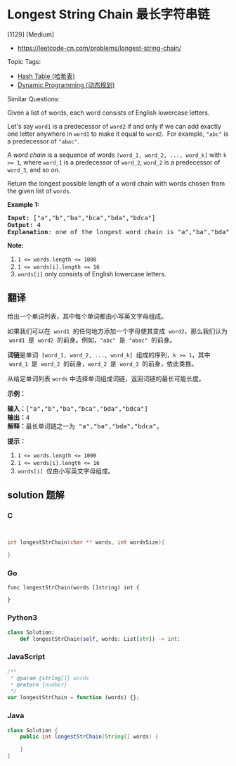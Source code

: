 # Longest String Chain 最长字符串链

[1129] [Medium]

- https://leetcode-cn.com/problems/longest-string-chain/

Topic Tags:

- [Hash Table (哈希表)](https://leetcode-cn.com/tag/hash-table/)
- [Dynamic Programming (动态规划)](https://leetcode-cn.com/tag/dynamic-programming/)

Similar Questions:

Given a list of words, each word consists of English lowercase letters.

Let's say `word1` is a predecessor of `word2` if and only if we can add exactly one letter anywhere in `word1` to make it equal to `word2`.  For example, `"abc"` is a predecessor of `"abac"`.

A _word chain_ is a sequence of words `[word_1, word_2, ..., word_k]` with `k >= 1`, where `word_1` is a predecessor of `word_2`, `word_2` is a predecessor of `word_3`, and so on.

Return the longest possible length of a word chain with words chosen from the given list of `words`.

**Example 1:**

<pre><strong>Input: </strong><span id="example-input-1-1">["a","b","ba","bca","bda","bdca"]</span>
<strong>Output: </strong><span id="example-output-1">4
<strong>Explanation</strong>: one of </span>the longest word chain is "a","ba","bda","bdca".
</pre>

**Note:**

1.  `1 <= words.length <= 1000`
2.  `1 <= words[i].length <= 16`
3.  `words[i]` only consists of English lowercase letters.

## 翻译

给出一个单词列表，其中每个单词都由小写英文字母组成。

如果我们可以在  `word1`  的任何地方添加一个字母使其变成  `word2`，那么我们认为  `word1`  是  `word2`  的前身。例如，`"abc"`  是  `"abac"`  的前身。

**词链**是单词  `[word_1, word_2, ..., word_k]`  组成的序列，`k >= 1`，其中  `word_1`  是  `word_2`  的前身，`word_2`  是  `word_3`  的前身，依此类推。

从给定单词列表 `words` 中选择单词组成词链，返回词链的最长可能长度。



**示例：**

<pre><strong>输入：</strong>["a","b","ba","bca","bda","bdca"]
<strong>输出：</strong>4
<strong>解释：</strong>最长单词链之一为 "a","ba","bda","bdca"。
</pre>

**提示：**

1.  `1 <= words.length <= 1000`
2.  `1 <= words[i].length <= 16`
3.  `words[i]`  仅由小写英文字母组成。

## solution 题解

### C

```c


int longestStrChain(char ** words, int wordsSize){

}


```

### Go

```golang
func longestStrChain(words []string) int {

}
```

### Python3

```python
class Solution:
    def longestStrChain(self, words: List[str]) -> int:

```

### JavaScript

```javascript
/**
 * @param {string[]} words
 * @return {number}
 */
var longestStrChain = function (words) {};
```

### Java

```java
class Solution {
    public int longestStrChain(String[] words) {

    }
}
```

